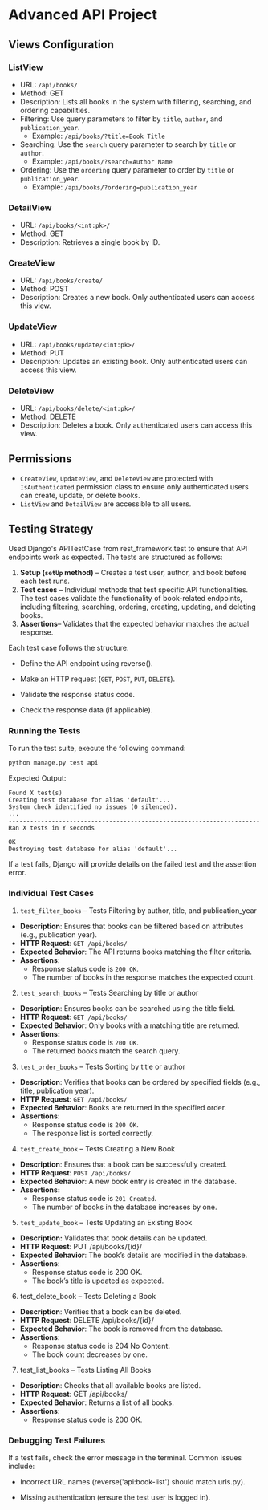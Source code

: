 # Advanced API Project

## Views Configuration

### ListView

- URL: `/api/books/`
- Method: GET
- Description: Lists all books in the system with filtering, searching, and ordering capabilities.
- Filtering: Use query parameters to filter by `title`, `author`, and `publication_year`.
  - Example: `/api/books/?title=Book Title`
- Searching: Use the `search` query parameter to search by `title` or `author`.
  - Example: `/api/books/?search=Author Name`
- Ordering: Use the `ordering` query parameter to order by `title` or `publication_year`.
  - Example: `/api/books/?ordering=publication_year`

### DetailView

- URL: `/api/books/<int:pk>/`
- Method: GET
- Description: Retrieves a single book by ID.

### CreateView

- URL: `/api/books/create/`
- Method: POST
- Description: Creates a new book. Only authenticated users can access this view.

### UpdateView

- URL: `/api/books/update/<int:pk>/`
- Method: PUT
- Description: Updates an existing book. Only authenticated users can access this view.

### DeleteView

- URL: `/api/books/delete/<int:pk>/`
- Method: DELETE
- Description: Deletes a book. Only authenticated users can access this view.

## Permissions

- `CreateView`, `UpdateView`, and `DeleteView` are protected with `IsAuthenticated` permission class to ensure only authenticated users can create, update, or delete books.
- `ListView` and `DetailView` are accessible to all users.

## Testing Strategy

Used Django's APITestCase from rest_framework.test to ensure that API endpoints work as expected. The tests are structured as follows:

1. **Setup (`setUp` method)** – Creates a test user, author, and book before each test runs.
2. **Test cases** – Individual methods that test specific API functionalities. The test cases validate the functionality of book-related endpoints, including filtering, searching, ordering, creating, updating, and deleting books.
3. **Assertions**– Validates that the expected behavior matches the actual response.

Each test case follows the structure:

- Define the API endpoint using reverse().

- Make an HTTP request (`GET`, `POST`, `PUT`, `DELETE`).

- Validate the response status code.

- Check the response data (if applicable).

### Running the Tests

To run the test suite, execute the following command:

```bash
python manage.py test api
```

Expected Output:

```plaintext
Found X test(s)
Creating test database for alias 'default'...
System check identified no issues (0 silenced).
...
----------------------------------------------------------------------
Ran X tests in Y seconds

OK
Destroying test database for alias 'default'...
```

If a test fails, Django will provide details on the failed test and the assertion error.

### Individual Test Cases

1. `test_filter_books` – Tests Filtering by author, title, and publication_year

- **Description**: Ensures that books can be filtered based on attributes (e.g., publication year).
- **HTTP Request**: `GET /api/books/`
- **Expected Behavior**: The API returns books matching the filter criteria.
- **Assertions**:
  - Response status code is `200 OK`.
  - The number of books in the response matches the expected count.

2. `test_search_books` – Tests Searching by title or author

- **Description**: Ensures books can be searched using the title field.
- **HTTP Request**: `GET /api/books/`
- **Expected Behavior**: Only books with a matching title are returned.
- **Assertions:**
  - Response status code is `200 OK`.
  - The returned books match the search query.

3. `test_order_books` – Tests Sorting by title or author

- **Description**: Verifies that books can be ordered by specified fields (e.g., title, publication year).
- **HTTP Request**: `GET /api/books/`
- **Expected Behavior**: Books are returned in the specified order.
- **Assertions**:
  - Response status code is `200 OK`.
  - The response list is sorted correctly.

4. `test_create_book` – Tests Creating a New Book

- **Description**: Ensures that a book can be successfully created.
- **HTTP Request**: `POST /api/books/`
- **Expected Behavior**: A new book entry is created in the database.
- **Assertions:**
  - Response status code is `201 Created`.
  - The number of books in the database increases by one.

5. `test_update_book` – Tests Updating an Existing Book

- **Description:** Validates that book details can be updated.
- **HTTP Request**: PUT /api/books/{id}/
- **Expected Behavior**: The book’s details are modified in the database.
- **Assertions**:
  - Response status code is 200 OK.
  - The book’s title is updated as expected.  

6. test_delete_book – Tests Deleting a Book

- **Description**: Verifies that a book can be deleted.
- **HTTP Request**: DELETE /api/books/{id}/
- **Expected Behavior**: The book is removed from the database.
- **Assertions**:
  - Response status code is 204 No Content.
  - The book count decreases by one.

7. test_list_books – Tests Listing All Books

- **Description**: Checks that all available books are listed.
- **HTTP Request**: GET /api/books/
- **Expected Behavior**: Returns a list of all books.
- **Assertions**:
  - Response status code is 200 OK.

### Debugging Test Failures

If a test fails, check the error message in the terminal. Common issues include:

- Incorrect URL names (reverse('api:book-list') should match urls.py).

- Missing authentication (ensure the test user is logged in).
